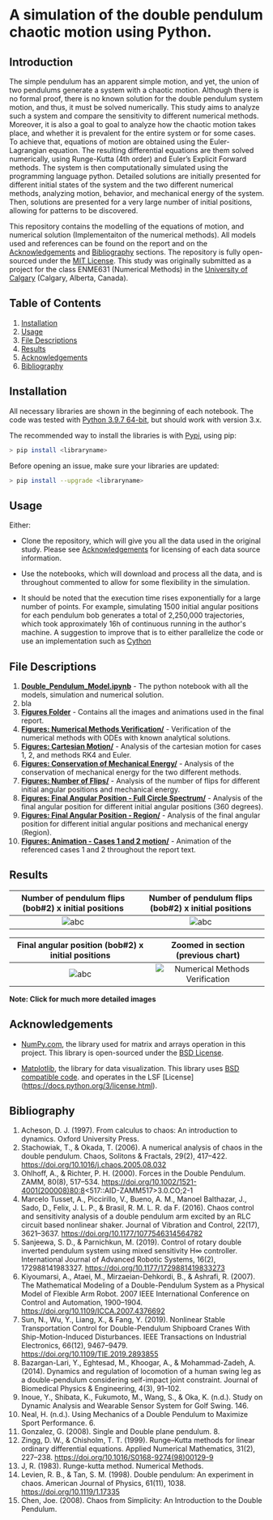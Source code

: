 # A simulation of the double pendulum chaotic motion using Python.

## Introduction
The simple pendulum has an apparent simple motion, and yet, the union of two pendulums generate a system with a chaotic motion. Although there is no formal proof, there is no known solution for the double pendulum system motion, and thus, it must be solved numerically. This study aims to analyze such a system and compare the sensitivity to different numerical methods. Moreover, it is also a goal to goal to analyze how the chaotic motion takes place, and whether it is prevalent for the entire system or for some cases.
To achieve that, equations of motion are obtained using the Euler-Lagrangian equation. The resulting differential equations are them solved numerically, using Runge-Kutta (4th order) and Euler’s Explicit Forward methods. The system is then computationally simulated using the programming language python. Detailed solutions are initially presented for different initial states of the system and the two different numerical methods, analyzing motion, behavior, and mechanical energy of the system. Then, solutions are presented for a very large number of initial positions, allowing for patterns to be discovered.

This repository contains the modelling of the equations of motion, and numerical solution (Implementaiton of the numerical methods). All models used and references can be found on the report and on the [Acknowledgements](#Acknowledgements) and [Bibliography](#Bibliography) sections. The repository is fully open-sourced under the [MIT License](https://choosealicense.com/licenses/mit/). This study was originally submitted as a project for the class ENME631 (Numerical Methods) in the [University of Calgary](https://www.ucalgary.ca/) (Calgary, Alberta, Canada).

## Table of Contents
1. [Installation](#Installation)
2. [Usage](#Usage)
3. [File Descriptions](#File-Descriptions)
4. [Results](#Results)
5. [Acknowledgements](#Acknowledgements)
6. [Bibliography](#Bibliography)


## Installation
All necessary libraries are shown in the beginning of each notebook. The code was tested with [Python 3.9.7 64-bit](https://www.python.org/downloads/release/python-397/), but should work with version 3.x. 

The recommended way to install the libraries is with [Pypi](https://pypi.org), using pip:
```bash
> pip install <libraryname>
```
Before opening an issue, make sure your libraries are updated:
```bash
> pip install --upgrade <libraryname>
```

## Usage
Either: 

* Clone the repository, which will give you all the data used in the original study. Please see [Acknowledgements](#Acknowledgements) for licensing of each data source information.

* Use the notebooks, which will download and process all the data, and is throughout commented to allow for some flexibility in the simulation.

* It should be noted that the execution time rises exponentially for a large number of points. For example, simulating 1500 initial angular positions for each pendulum bob generates a total of 2,250,000 trajectories, which took approximately 16h of continuous running in the author's machine. A suggestion to improve that is to either parallelize the code or use an implementation such as [Cython](https://cython.org/)

## File Descriptions
1.  [**Double_Pendulum_Model.ipynb**](./1-source/Double_Pendulum_Model.ipynb) - The python notebook with all the models, simulation and numerical solution.
2.  bla
3.  [**Figures Folder**](./2-figures/) - Contains all the images and animations used in the final report.
4.  [**Figures: Numerical Methods Verification/**](./2-figures/1-Numerical%20Methods%20Verification/) - Verification of the numerical methods with ODEs with known analytical solutions.
5.  [**Figures: Cartesian Motion/**](./2-figures/2-Cartesian%20Motion/) - Analysis of the cartesian motion for cases 1, 2, and methods RK4 and Euler.
6.  [**Figures: Conservation of Mechanical Energy/**](./2-figures/3-Conservation%20of%20Mechanical%20Energy/) - Analysis of the conservation of mechanical energy for the two different methods.
7.  [**Figures: Number of Flips/**](./2-figures/4-Number%20of%20Flips/) - Analysis of the number of flips for different initial angular positions and mechanical energy.
8.  [**Figures: Final Angular Position - Full Circle Spectrum/**](./2-figures/5-Final%20Angular%20Position%20-%20Full%20Circle%20Spectrum/) - Analysis of the final angular position for different initial angular positions (360 degrees).
9.  [**Figures: Final Angular Position - Region/**](./2-figures/6-Final%20Angular%20Position%20-%20Region/) - Analysis of the final angular position for different initial angular positions and mechanical energy (Region).
10. [**Figures: Animation - Cases 1 and 2 motion/**](./2-figures/7-Animation%20-%20Cases%201%20and%202%20motion/) - Animation of the referenced cases 1 and 2 throughout the report text.

## Results
Number of pendulum flips (bob#2) x initial positions             |  Number of pendulum flips (bob#2) x initial positions
:-------------------------:|:-------------------------:
![**abc**](./2-figures/4-Number%20of%20Flips/Number%20of%20Flips%20x%20Initial%20Angular%20Positions.png)  |  ![**abc**](./2-figures/4-Number%20of%20Flips/Number%20of%20Flips%20x%20Initial%20Mechanical%20Energy.png)

Final angular position (bob#2) x initial positions             |  Zoomed in section (previous chart)
:-------------------------:|:-------------------------:
![**abc**](./2-figures/5-Final%20Angular%20Position%20-%20Full%20Circle%20Spectrum/Color/Colored%20Final%20angular%20position.png)  |  ![**Numerical Methods Verification**](./2-figures/6-Final%20Angular%20Position%20-%20Region/Color/Colored%20Final%20angular%20position%20-%20Region.png)

**Note: Click for much more detailed images**


## Acknowledgements
* [NumPy.com](https://numpy.org/), the library used for matrix and arrays operation in this project. This library is open-sourced under the [BSD License](https://choosealicense.com/licenses/0bsd/).

* [Matplotlib](https://matplotlib.org/), the library for data visualization. This library uses [BSD compatible code](https://choosealicense.com/licenses/0bsd/).
 and operates in the LSF [License] (https://docs.python.org/3/license.html).

## Bibliography
1. Acheson, D. J. (1997). From calculus to chaos: An introduction to dynamics. Oxford University Press.
2. Stachowiak, T., & Okada, T. (2006). A numerical analysis of chaos in the double pendulum. Chaos, Solitons & Fractals, 29(2), 417–422. https://doi.org/10.1016/j.chaos.2005.08.032
3. Ohlhoff, A., & Richter, P. H. (2000). Forces in the Double Pendulum. ZAMM, 80(8), 517–534. https://doi.org/10.1002/1521-4001(200008)80:8<517::AID-ZAMM517>3.0.CO;2-1
4. Marcelo Tusset, A., Piccirillo, V., Bueno, A. M., Manoel Balthazar, J., Sado, D., Felix, J. L. P., & Brasil, R. M. L. R. da F. (2016). Chaos control and sensitivity analysis of a double pendulum arm excited by an RLC circuit based nonlinear shaker. Journal of Vibration and Control, 22(17), 3621–3637. https://doi.org/10.1177/1077546314564782
5. Sanjeewa, S. D., & Parnichkun, M. (2019). Control of rotary double inverted pendulum system using mixed sensitivity H∞ controller. International Journal of Advanced Robotic Systems, 16(2), 172988141983327. https://doi.org/10.1177/1729881419833273
6. Kiyoumarsi, A., Ataei, M., Mirzaeian-Dehkordi, B., & Ashrafi, R. (2007). The Mathematical Modeling of a Double-Pendulum System as a Physical Model of Flexible Arm Robot. 2007 IEEE International Conference on Control and Automation, 1900–1904. https://doi.org/10.1109/ICCA.2007.4376692
7. Sun, N., Wu, Y., Liang, X., & Fang, Y. (2019). Nonlinear Stable Transportation Control for Double-Pendulum Shipboard Cranes With Ship-Motion-Induced Disturbances. IEEE Transactions on Industrial Electronics, 66(12), 9467–9479. https://doi.org/10.1109/TIE.2019.2893855
8. Bazargan-Lari, Y., Eghtesad, M., Khoogar, A., & Mohammad-Zadeh, A. (2014). Dynamics and regulation of locomotion of a human swing leg as a double-pendulum considering self-impact joint constraint. Journal of Biomedical Physics & Engineering, 4(3), 91–102.
9. Inoue, Y., Shibata, K., Fukumoto, M., Wang, S., & Oka, K. (n.d.). Study on Dynamic Analysis and Wearable Sensor System for Golf Swing. 146.
10. Neal, H. (n.d.). Using Mechanics of a Double Pendulum to Maximize Sport Performance. 6.
11. Gonzalez, G. (2008). Single and Double plane pendulum. 8.
12. Zingg, D. W., & Chisholm, T. T. (1999). Runge–Kutta methods for linear ordinary differential equations. Applied Numerical Mathematics, 31(2), 227–238. https://doi.org/10.1016/S0168-9274(98)00129-9
13. J, R. (1983). Runge-kutta method. Numerical Methods.
14. Levien, R. B., & Tan, S. M. (1998). Double pendulum: An experiment in chaos. American Journal of Physics, 61(11), 1038. https://doi.org/10.1119/1.17335
15. Chen, Joe. (2008). Chaos from Simplicity: An Introduction to the Double Pendulum.
